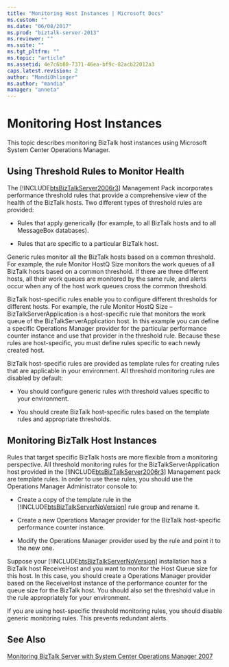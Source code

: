 ```yaml
---
title: "Monitoring Host Instances | Microsoft Docs"
ms.custom: ""
ms.date: "06/08/2017"
ms.prod: "biztalk-server-2013"
ms.reviewer: ""
ms.suite: ""
ms.tgt_pltfrm: ""
ms.topic: "article"
ms.assetid: 4e7c6b80-7371-46ea-bf9c-82acb22012a3
caps.latest.revision: 2
author: "MandiOhlinger"
ms.author: "mandia"
manager: "anneta"
---
```

# Monitoring Host Instances
This topic describes monitoring BizTalk host instances using Microsoft System Center Operations Manager.  
  
## Using Threshold Rules to Monitor Health  
 The [!INCLUDE[btsBizTalkServer2006r3](../includes/btsbiztalkserver2006r3-md.md)] Management Pack incorporates performance threshold rules that provide a comprehensive view of the health of the BizTalk hosts. Two different types of threshold rules are provided:  
  
-   Rules that apply generically (for example, to all BizTalk hosts and to all MessageBox databases).  
  
-   Rules that are specific to a particular BizTalk host.  
  
 Generic rules monitor all the BizTalk hosts based on a common threshold. For example, the rule Monitor HostQ Size monitors the work queues of all BizTalk hosts based on a common threshold. If there are three different hosts, all their work queues are monitored by the same rule, and alerts occur when any of the host work queues cross the common threshold.  
  
 BizTalk host-specific rules enable you to configure different thresholds for different hosts. For example, the rule Monitor HostQ Size – BizTalkServerApplication is a host-specific rule that monitors the work queue of the BizTalkServerApplication host. In this example you can define a specific Operations Manager provider for the particular performance counter instance and use that provider in the threshold rule. Because these rules are host-specific, you must define rules specific to each newly created host.  
  
 BizTalk host-specific rules are provided as template rules for creating rules that are applicable in your environment. All threshold monitoring rules are disabled by default:  
  
-   You should configure generic rules with threshold values specific to your environment.  
  
-   You should create BizTalk host-specific rules based on the template rules and appropriate thresholds.  
  
## Monitoring BizTalk Host Instances  
 Rules that target specific BizTalk hosts are more flexible from a monitoring perspective. All threshold monitoring rules for the BizTalkServerApplication host provided in the [!INCLUDE[btsBizTalkServer2006r3](../includes/btsbiztalkserver2006r3-md.md)] Management pack are template rules. In order to use these rules, you should use the Operations Manager Administrator console to:  
  
-   Create a copy of the template rule in the [!INCLUDE[btsBizTalkServerNoVersion](../includes/btsbiztalkservernoversion-md.md)] rule group and rename it.  
  
-   Create a new Operations Manager provider for the BizTalk host-specific performance counter instance.  
  
-   Modify the Operations Manager provider used by the rule and point it to the new one.  
  
 Suppose your [!INCLUDE[btsBizTalkServerNoVersion](../includes/btsbiztalkservernoversion-md.md)] installation has a BizTalk host ReceiveHost and you want to monitor the Host Queue size for this host. In this case, you should create a Operations Manager provider based on the ReceiveHost instance of the performance counter for the queue size for the BizTalk host. You should also set the threshold value in the rule appropriately for your environment.  
  
 If you are using host-specific threshold monitoring rules, you should disable generic monitoring rules. This prevents redundant alerts.  
  
## See Also  
 [Monitoring BizTalk Server with System Center Operations Manager 2007](../technical-guides/monitoring-biztalk-server-with-system-center-operations-manager-2007.md)